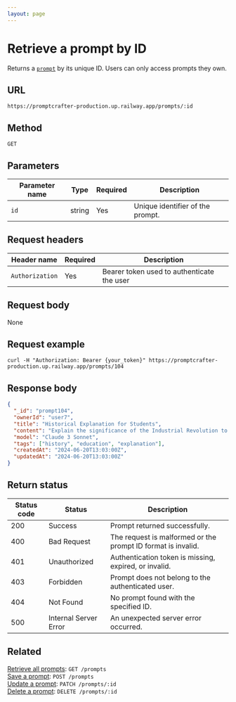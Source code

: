```yaml
---
layout: page
---
```


# Retrieve a prompt by ID

Returns a [`prompt`](../resources/prompt.md) by its unique ID. Users can only access prompts they own.

## URL

```text
https://promptcrafter-production.up.railway.app/prompts/:id
```

## Method

`GET`

## Parameters

| Parameter name | Type   | Required | Description                       |
|----------------|--------|----------|-----------------------------------|
| `id`           | string | Yes      | Unique identifier of the prompt. |

## Request headers

| Header name     | Required | Description                                |
|-----------------|----------|--------------------------------------------|
| `Authorization` | Yes      | Bearer token used to authenticate the user |

## Request body

None

## Request example

```shell
curl -H "Authorization: Bearer {your_token}" https://promptcrafter-production.up.railway.app/prompts/104
```

## Response body

```json
{
  "_id": "prompt104",
  "ownerId": "user7",
  "title": "Historical Explanation for Students",
  "content": "Explain the significance of the Industrial Revolution to high school students using clear, accessible language. Include at least two key inventions and describe how these changes affected daily life in Europe and America.",
  "model": "Claude 3 Sonnet",
  "tags": ["history", "education", "explanation"],
  "createdAt": "2024-06-20T13:03:00Z",
  "updatedAt": "2024-06-20T13:03:00Z"
}
```

## Return status

| Status code | Status                 | Description                                           |
|-------------|------------------------|-------------------------------------------------------|
| 200         | Success                | Prompt returned successfully.                         |
| 400         | Bad Request            | The request is malformed or the prompt ID format is invalid. |
| 401         | Unauthorized           | Authentication token is missing, expired, or invalid. |
| 403         | Forbidden              | Prompt does not belong to the authenticated user.     |
| 404         | Not Found              | No prompt found with the specified ID.                |
| 500         | Internal Server Error  | An unexpected server error occurred.                  |

## Related

[Retrieve all prompts](get-prompts.md): `GET /prompts`  
[Save a prompt](post-prompts.md): `POST /prompts`  
[Update a prompt](patch-prompts-id.md): `PATCH /prompts/:id`  
[Delete a prompt](delete-prompts-id.md): `DELETE /prompts/:id`
